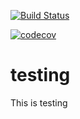 [![Build Status](https://travis-ci.org/yahweh666/testing.svg?branch=master)](https://travis-ci.org/yahweh666/testing)

[![codecov](https://codecov.io/gh/yahweh666/testing/branch/master/graph/badge.svg)](https://codecov.io/gh/yahweh666/testing)

# testing
This is testing



